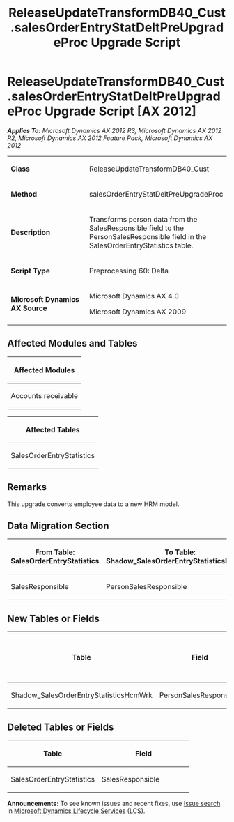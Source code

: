 ﻿---
title: ReleaseUpdateTransformDB40_Cust.salesOrderEntryStatDeltPreUpgradeProc Upgrade Script
TOCTitle: ReleaseUpdateTransformDB40_Cust.salesOrderEntryStatDeltPreUpgradeProc Upgrade Script
ms:assetid: c993f48d-6925-fd57-606f-1629515937bf
ms:mtpsurl: https://msdn.microsoft.com/en-us/library/JJ719622(v=AX.60)
ms:contentKeyID: 49711190
ms.date: 05/18/2015
mtps_version: v=AX.60
---

# ReleaseUpdateTransformDB40\_Cust.salesOrderEntryStatDeltPreUpgradeProc Upgrade Script [AX 2012]


_**Applies To:** Microsoft Dynamics AX 2012 R3, Microsoft Dynamics AX 2012 R2, Microsoft Dynamics AX 2012 Feature Pack, Microsoft Dynamics AX 2012_

<table>
<colgroup>
<col style="width: 50%" />
<col style="width: 50%" />
</colgroup>
<tbody>
<tr class="odd">
<td><p><strong>Class</strong></p></td>
<td><p>ReleaseUpdateTransformDB40_Cust</p></td>
</tr>
<tr class="even">
<td><p><strong>Method</strong></p></td>
<td><p>salesOrderEntryStatDeltPreUpgradeProc</p></td>
</tr>
<tr class="odd">
<td><p><strong>Description</strong></p></td>
<td><p>Transforms person data from the SalesResponsible field to the PersonSalesResponsible field in the SalesOrderEntryStatistics table.</p></td>
</tr>
<tr class="even">
<td><p><strong>Script Type</strong></p></td>
<td><p>Preprocessing 60: Delta</p></td>
</tr>
<tr class="odd">
<td><p><strong>Microsoft Dynamics AX Source</strong></p></td>
<td><p>Microsoft Dynamics AX 4.0</p>
<p>Microsoft Dynamics AX 2009</p></td>
</tr>
</tbody>
</table>


## Affected Modules and Tables

<table>
<colgroup>
<col style="width: 100%" />
</colgroup>
<thead>
<tr class="header">
<th><p>Affected Modules</p></th>
</tr>
</thead>
<tbody>
<tr class="odd">
<td><p>Accounts receivable</p></td>
</tr>
</tbody>
</table>


<table>
<colgroup>
<col style="width: 100%" />
</colgroup>
<thead>
<tr class="header">
<th><p>Affected Tables</p></th>
</tr>
</thead>
<tbody>
<tr class="odd">
<td><p>SalesOrderEntryStatistics</p></td>
</tr>
</tbody>
</table>


## Remarks

This upgrade converts employee data to a new HRM model.

## Data Migration Section

<table>
<colgroup>
<col style="width: 50%" />
<col style="width: 50%" />
</colgroup>
<thead>
<tr class="header">
<th><p>From Table: SalesOrderEntryStatistics</p></th>
<th><p>To Table: Shadow_SalesOrderEntryStatisticsHcmWrk</p></th>
</tr>
</thead>
<tbody>
<tr class="odd">
<td><p>SalesResponsible</p></td>
<td><p>PersonSalesResponsible</p></td>
</tr>
</tbody>
</table>


## New Tables or Fields

<table>
<colgroup>
<col style="width: 33%" />
<col style="width: 33%" />
<col style="width: 33%" />
</colgroup>
<thead>
<tr class="header">
<th><p>Table</p></th>
<th><p>Field</p></th>
<th><p>Extended Data Type</p>
<p>-or- Base Enum</p></th>
</tr>
</thead>
<tbody>
<tr class="odd">
<td><p>Shadow_SalesOrderEntryStatisticsHcmWrk</p></td>
<td><p>PersonSalesResponsible</p></td>
<td><p>SalesResponsible</p></td>
</tr>
</tbody>
</table>


## Deleted Tables or Fields

<table>
<colgroup>
<col style="width: 50%" />
<col style="width: 50%" />
</colgroup>
<thead>
<tr class="header">
<th><p>Table</p></th>
<th><p>Field</p></th>
</tr>
</thead>
<tbody>
<tr class="odd">
<td><p>SalesOrderEntryStatistics</p></td>
<td><p>SalesResponsible</p></td>
</tr>
</tbody>
</table>

  
**Announcements:** To see known issues and recent fixes, use [Issue search](http://go.microsoft.com/fwlink/?linkid=389258) in [Microsoft Dynamics Lifecycle Services](http://go.microsoft.com/fwlink/?linkid=306505) (LCS).

